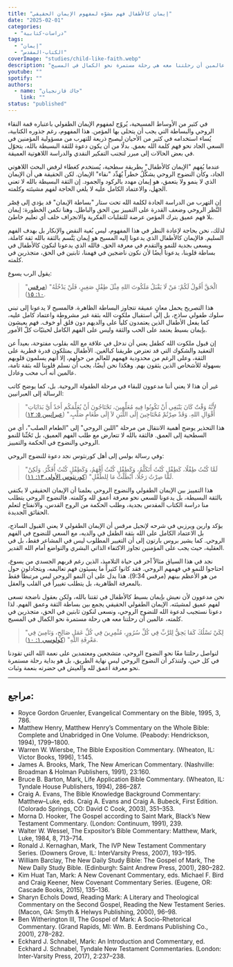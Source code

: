 ```yaml
---
title: "إيمان كالأطفال فهم مشوّه لمفهوم الإيمان الحقيقي"
date: "2025-02-01"
categories:
  - "دراسات-كتابية"
tags:
  - "إيمان"
  - "الكتاب-المقدس"
coverImage: "studies/child-like-faith.webp"
description: "ما بين الإيمان الطفولي والإيمان كالأطفال يكمن فرق كبير، فالإيمان الحقيقي يجمع بين بساطة الثقة وعمق الفهم. دعونا نستجيب لدعوة الله للنضوج الروحي، ونسعى لنكون ثابتين في الحق، متجذرين في كلمته، عالمين أن رحلتنا معه هي رحلة مستمرة نحو الكمال في المسيح."
youtube: ""
spotify: ""
authors:
  - name: "جاك قازنجيان"
    link: ""
status: "published"
---
```

في كثير من الأوساط المسيحية، يُروّج لمفهوم الإيمان الطفولي باعتباره قمة النقاء الروحي والبساطة التي يجب أن يتحلى بها المؤمن. هذا المفهوم، رغم جذوره الكتابية، يُساء استخدامه في كثير من الأحيان ليصبح ذريعة للتهرب من مسؤولية المؤمنين في السعي الجاد نحو فهم كلمة الله بعمق. بدلًا من أن يكون دعوة للثقة البسيطة بالله، يتحوّل في بعض الحالات إلى مبرر لتجنب التفكير النقدي والدراسة اللاهوتية العميقة.

عندما يُفهم "الإيمان كالأطفال" بطريقة سطحية، يُستخدم كغطاء لرفض البحث اللاهوتي الجاد، وكأن النضوج الروحي يشكِّلُ خطراً يُهَدِّد "نقاء" الإيمان. لكن الحقيقة هي أن الإيمان الذي لا ينمو ولا يتعمق، هو إيمان مهدد بالركود والجمود. إن الثقة البسيطة بالله لا تعني الجهل، والاعتماد الكامل عليه لا يلغي الحاجة لفهم مشيئته وكلمته.

إن التهرب من الدراسة الجادة لكلمة الله تحت ستار "بساطة الإيمان" قد يؤدي إلى قِصْر النَّظر الروحي وضعف القدرة على التمييز بين الحق والباطل. وهنا تكمن الخطورة: إيمان بلا فهم عميق يترك المؤمن عرضة للتقلبات الفكرية والانجراف خلف أي تعليم خاطئ.

لذلك، نحن بحاجة لإعادة النظر في هذا المفهوم، ليس بُغية النقض والإنكار بل بهدف الفهم السليم. فالإيمان كالأطفال الذي يدعونا إليه المسيح هو إيمان يَتَّسم بالثقة بالله ثقة كاملة، ويسعى بجدية للنمو والتقدم في معرفة الحق. فالله الذي يدعونا لنكون كالأطفال في بساطة قلوبنا، يدعونا أيضًا لأن نكون ناضجين في فهمنا، ثابتين في الحق، متجذرين في كلمته.

يقول الرب يسوع:  
> "الْحَقَّ أَقُولُ لَكُمْ: مَنْ لَا يَقْبَلُ مَلَكُوتَ اللهِ مِثْلَ طِفْلٍ صَغِيرٍ، فَلَنْ يَدْخُلَهُ" ([مرقس ١٠: ١٥](https://biblia.com/bible/ar-vandyke/mk.10.15)).

هذا التصريح يحمل معانٍ عميقة تتجاوز البساطة الظاهرة. فالمسيح لا يدعونا إلى تبني سلوك طفولي ساذج، بل إلى استقبال ملكوت الله بثقة غير مشروطة واعتماد كامل عليه، كما يفعل الأطفال الذين يعتمدون كلياً على والديهم دون قلق أو خوف. فهم يعيشون بإيمان بسيط يعتمد على الحب والثقة وليس على الفهم الكامل لحيثيّات كلّ الأمور. 

إن قبول ملكوت الله كطفل يعني أن ندخل في علاقة مع الله بقلوب مفتوحة، بعيداً عن التعقيد والشكوك التي قد تعترض طريقنا كبالغين. الأطفال يمتلكون قدرة فطرية على الثقة، وعلى الرغم من محدودية فهمهم للعالم من حولهم، إلا أنهم يسلمون قلوبهم بسهولة للأشخاص الذين يثقون بهم. وهكذا نحن أيضًا، يجب أن نسلم قلوبنا لله بثقة تامة، عالمين أنه أب محب وعادل.

غير أن هذا لا يعني أننا مدعوون للبقاء في مرحلة الطفولة الروحية. بل، كما يوضح كاتب الرسالة إلى العبرانيين:  
> "لأَنَّهُ وَقْتٌ كَانَ يَنْبَغِي أَنْ تَكُونُوا فِيهِ مُعَلِّمِينَ، تَحْتَاجُونَ أَنْ يُعَلِّمَكُم أَحَدٌ أَيَّ بَدَايَاتِ أَقْوَالِ اللهِ. وَقَدْ صِرْتُمْ مُحْتَاجِينَ إِلَى اللَّبَنِ لاَ إِلَى طَعَامٍ صَلْبٍ." ([عبرانيين ٥: ١٢](https://biblia.com/bible/ar-vandyke/heb.5.12))

هذا التحذير يوضح أهمية الانتقال من مرحلة "اللبن الروحي" إلى "الطعام الصلب"، أي من السطحية إلى العمق. فالثقة بالله لا تتعارض مع طلب الفهم العميق، بل تَحُثّنا للنمو الروحي والنضوج في الحكمة والتمييز.

وفي رسالة بولس إلى أهل كورنثوس نجد دعوة للنضوج الروحي:  
> "لَمَّا كُنْتُ طِفْلًا، كَطِفْلٍ كُنْتُ أَتَكَلَّمُ، وَكَطِفْلٍ كُنْتُ أَفْهَمُ، وَكَطِفْلٍ كُنْتُ أُفَكِّرُ. وَلَكِنْ لَمَّا صِرْتُ رَجُلًا، أَبْطَلْتُ مَا لِلطِّفْلِ" ([كورنثوس الأولى ١٣: ١١](https://biblia.com/bible/ar-vandyke/1cor.13.11)).

هذا التمييز بين الإيمان الطفولي والنضوج الروحي يعلمنا أن الإيمان الحقيقي لا يكتفي بالثقة البسيطة، بل يدعونا للسعي نحو معرفة أعمق لله وكلمته. فالنضوج الروحي يتطلب منا دراسة الكتاب المقدس بجدية، وطلب الحكمة من الروح القدس، والانفتاح لتعلم الحقائق الجديدة.

يؤكد وارين ويرزبي في شرحه لإنجيل مرقس أن الإيمان الطفولي لا يعني القبول الساذج، بل الاعتماد الكامل على الله بثقة الطفل في والديه، مع السعي للنضوج في الفهم الروحي. كما يشير بروس بارتون إلى أن التغيير المطلوب ليس في المشاعر فقط، بل في العقلية، حيث يجب على المؤمنين تجاوز الاكتفاء الذاتي البشري والتواضع أمام الله القدير.

نجد في هذا السياق مثالاً آخر في حياة التلاميذ، الذين رغم قربهم الجسدي من يسوع، احتاجوا للنمو في فهمهم الروحي. فقد كانوا كثيراً ما يسيئون فهم تعاليمه، ويتجادلون حول من هو الأعظم بينهم (مرقس 9:34). هذا يدل على أن النمو الروحي ليس مرتبطاً فقط بالمعرفة الظاهرية، بل يتطلب تغييراً في القلب والعقل.

نحن مدعوون لأن نعيش بإيمان بسيط كالأطفال في ثقتنا بالله، ولكن بعقول ناضجة تسعى لفهم عميق لمشيئته. الإيمان الطفولي الحقيقي يجمع بين بساطة الثقة وعمق الفهم. لذا دعونا نستجيب لدعوة الله للنضوج الروحي، ونسعى لنكون ثابتين في الحق، متجذرين في كلمته، عالمين أن رحلتنا معه هي رحلة مستمرة نحو الكمال في المسيح.

> "لِكَيْ نَسْلُكَ كَمَا يَحِقُّ لِلرَّبِّ فِي كُلِّ سُرُورٍ، مُثْمِرِينَ فِي كُلِّ عَمَلٍ صَالِحٍ، وَنَامِينَ فِي مَعْرِفَةِ اللهِ" ([كولوسي ١: ١٠](https://biblia.com/bible/ar-vandyke/col.1.10)).

لنواصل رحلتنا معًا نحو النضوج الروحي، متشجعين ومعتمدين على نعمة الله التي تقودنا في كل حين، ولنتذكر أن النضوج الروحي ليس نهاية الطريق، بل هو بداية رحلة مستمرة نحو معرفة أعمق لله والعيش في حضرته بنعمة وثبات.

---

## مراجع:
<div dir="ltr">

- Royce Gordon Gruenler, Evangelical Commentary on the Bible, 1995, 3, 786.
- Matthew Henry, Matthew Henry’s Commentary on the Whole Bible: Complete and Unabridged in One Volume. (Peabody: Hendrickson, 1994), 1799–1800.
- Warren W. Wiersbe, The Bible Exposition Commentary. (Wheaton, IL: Victor Books, 1996), 1:145.
- James A. Brooks, Mark, The New American Commentary. (Nashville: Broadman & Holman Publishers, 1991), 23:160.
- Bruce B. Barton, Mark, Life Application Bible Commentary. (Wheaton, IL: Tyndale House Publishers, 1994), 286–287.
- Craig A. Evans, The Bible Knowledge Background Commentary: Matthew–Luke, eds. Craig A. Evans and Craig A. Bubeck, First Edition. (Colorado Springs, CO: David C Cook, 2003), 351–353.
- Morna D. Hooker, The Gospel according to Saint Mark, Black’s New Testament Commentary. (London: Continuum, 1991), 239.
- Walter W. Wessel, The Expositor’s Bible Commentary: Matthew, Mark, Luke, 1984, 8, 713–714.
- Ronald J. Kernaghan, Mark, The IVP New Testament Commentary Series. (Downers Grove, IL: InterVarsity Press, 2007), 193–195.
- William Barclay, The New Daily Study Bible: The Gospel of Mark, The New Daily Study Bible. (Edinburgh: Saint Andrew Press, 2001), 280–282.
- Kim Huat Tan, Mark: A New Covenant Commentary, eds. Michael F. Bird and Craig Keener, New Covenant Commentary Series. (Eugene, OR: Cascade Books, 2015), 135–136.
- Sharyn Echols Dowd, Reading Mark: A Literary and Theological Commentary on the Second Gospel, Reading the New Testament Series. (Macon, GA: Smyth & Helwys Publishing, 2000), 96–98.
- Ben Witherington III, The Gospel of Mark: A Socio-Rhetorical Commentary. (Grand Rapids, MI: Wm. B. Eerdmans Publishing Co., 2001), 278–282.
- Eckhard J. Schnabel, Mark: An Introduction and Commentary, ed. Eckhard J. Schnabel, Tyndale New Testament Commentaries. (London: Inter-Varsity Press, 2017), 2:237–238.

</div>